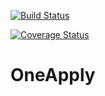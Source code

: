 [![Build Status](https://travis-ci.com/gcivil-nyu-org/fall2019-cs-gy-6063-team-three.svg?token=yyca6Ge1fiYMH6L3hgsb&branch=develop)](https://travis-ci.com/gcivil-nyu-org/fall2019-cs-gy-6063-team-three)

[![Coverage Status](https://coveralls.io/repos/github/gcivil-nyu-org/fall2019-cs-gy-6063-team-three/badge.svg?branch=abe)](https://coveralls.io/github/gcivil-nyu-org/fall2019-cs-gy-6063-team-three?branch=abe)

# OneApply

